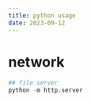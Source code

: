 ```yaml
---
title: python usage
date: 2023-09-12
---
```

# network
```python
## file server
python -m http.server
```